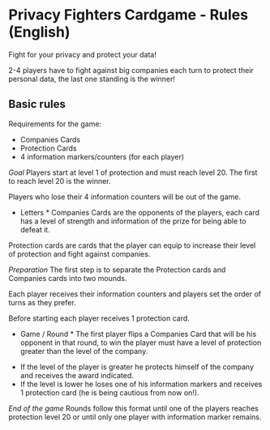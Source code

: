 # Privacy Fighters Cardgame - Rules (English)
Fight for your privacy and protect your data!

2-4 players have to fight against big companies each turn to protect their personal data, the last one standing is the winner!

## Basic rules
Requirements for the game:
- Companies Cards
- Protection Cards
- 4 information markers/counters (for each player)

*Goal*
Players start at level 1 of protection and must reach level 20. The first to reach level 20 is the winner.

Players who lose their 4 information counters will be out of the game.

* Letters *
Companies Cards are the opponents of the players, each card has a level of strength and information of the prize for being able to defeat it.

Protection cards are cards that the player can equip to increase their level of protection and fight against companies.

*Preparation*
The first step is to separate the Protection cards and Companies cards into two mounds.

Each player receives their information counters and players set the order of turns as they prefer.

Before starting each player receives 1 protection card.

* Game / Round *
The first player flips a Companies Card that will be his opponent in that round, to win the player must have a level of protection greater than the level of the company.
- If the level of the player is greater he protects himself of the company and receives the award indicated.
- If the level is lower he loses one of his information markers and receives 1 protection card (he is being cautious from now on!).

*End of the game*
Rounds follow this format until one of the players reaches protection level 20 or until only one player with information marker remains.
